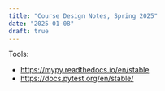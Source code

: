 ```yaml
---
title: "Course Design Notes, Spring 2025"
date: "2025-01-08"
draft: true
---
```


Tools:

 - https://mypy.readthedocs.io/en/stable
 - https://docs.pytest.org/en/stable/

